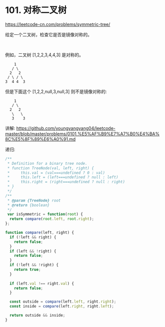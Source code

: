 # 101. 对称二叉树

https://leetcode-cn.com/problems/symmetric-tree/

给定一个二叉树，检查它是否是镜像对称的。

 

例如，二叉树 [1,2,2,3,4,4,3] 是对称的。
```
    1
   / \
  2   2
 / \ / \
3  4 4  3
```

但是下面这个 [1,2,2,null,3,null,3] 则不是镜像对称的:
```
    1
   / \
  2   2
   \   \
   3    3
```


讲解:
https://github.com/youngyangyang04/leetcode-master/blob/master/problems/0101.%E5%AF%B9%E7%A7%B0%E4%BA%8C%E5%8F%89%E6%A0%91.md


递归:
```js
/**
 * Definition for a binary tree node.
 * function TreeNode(val, left, right) {
 *     this.val = (val===undefined ? 0 : val)
 *     this.left = (left===undefined ? null : left)
 *     this.right = (right===undefined ? null : right)
 * }
 */
/**
 * @param {TreeNode} root
 * @return {boolean}
 */
 var isSymmetric = function(root) {
  return compare(root.left, root.right);
};

function compare(left, right) {
  if (!left && right) {
    return false;
  }
  if (left && !right) {
    return false;
  }
  if (!left && !right) {
    return true;
  }
  
  if (left.val !== right.val) {
    return false;
  }

  const outside = compare(left.left, right.right);
  const inside = compare(left.right, right.left);

  return outside && inside;
}
```

